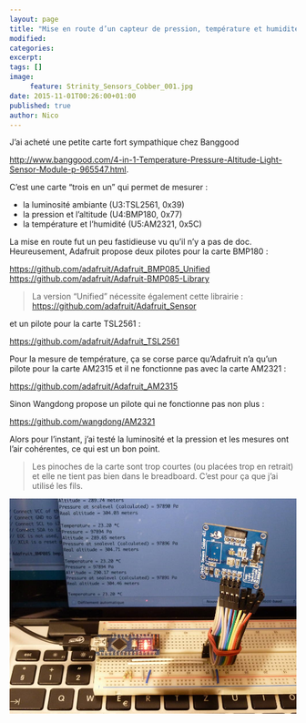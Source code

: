 ```yaml
---
layout: page
title: "Mise en route d’un capteur de pression, température et humidité <em>Strinity Sensors Cobber</em>"
modified:
categories:
excerpt:
tags: []
image:
     feature: Strinity_Sensors_Cobber_001.jpg
date: 2015-11-01T00:26:00+01:00
published: true
author: Nico
---
```




J’ai acheté une petite carte fort sympathique chez Banggood

<http://www.banggood.com/4-in-1-Temperature-Pressure-Altitude-Light-Sensor-Module-p-965547.html>.

C’est une carte “trois en un” qui permet de mesurer :

- la luminosité ambiante (U3:TSL2561, 0x39)
- la pression et l’altitude (U4:BMP180, 0x77)
- la température et l’humidité (U5:AM2321, 0x5C)

La mise en route fut un peu fastidieuse vu qu’il n’y a pas de doc. Heureusement, Adafruit propose deux pilotes pour la carte BMP180 :

<https://github.com/adafruit/Adafruit_BMP085_Unified>
<https://github.com/adafruit/Adafruit-BMP085-Library>

> La version “Unified” nécessite également cette librairie :
<https://github.com/adafruit/Adafruit_Sensor>

et un pilote pour la carte TSL2561 :

<https://github.com/adafruit/Adafruit_TSL2561>

Pour la mesure de température, ça se corse parce qu’Adafruit n’a qu’un pilote pour la carte AM2315 et il ne fonctionne pas avec la carte AM2321 :

<https://github.com/adafruit/Adafruit_AM2315>

Sinon Wangdong propose un pilote qui ne fonctionne pas non plus :

<https://github.com/wangdong/AM2321>

Alors pour l’instant, j’ai testé la luminosité et la pression et les mesures ont l’air cohérentes, ce qui est un bon point.

> Les pinoches de la carte sont trop courtes (ou placées trop en retrait) et elle ne tient pas bien dans le breadboard. C’est pour ça que j’ai utilisé les fils.

![](/files/2015-11-01-Strinity_Sensors_Cobber/Strinity_Sensors_Cobber_001.jpg)

